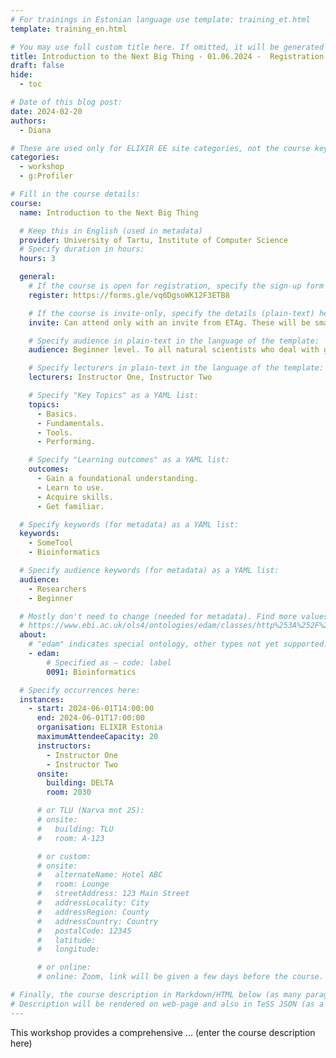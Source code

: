```yaml
---
# For trainings in Estonian language use template: training_et.html
template: training_en.html

# You may use full custom title here. If omitted, it will be generated from course name.
title: Introduction to the Next Big Thing - 01.06.2024 -  Registration OPEN
draft: false
hide:
  - toc

# Date of this blog post:
date: 2024-02-20
authors:
  - Diana

# These are used only for ELIXIR EE site categories, not the course keywords on TESS
categories:
  - workshop
  - g:Profiler

# Fill in the course details:
course:
  name: Introduction to the Next Big Thing

  # Keep this in English (used in metadata)
  provider: University of Tartu, Institute of Computer Science
  # Specify duration in hours:
  hours: 3

  general:
    # If the course is open for registration, specify the sign-up form link here (otherwise, remove it):
    register: https://forms.gle/vq6DgsoWK12F3ETB8

    # If the course is invite-only, specify the details (plain-text) here (otherwise, remove it):
    invite: Can attend only with an invite from ETAg. These will be small groups of a maximum of 7 people.

    # Specify audience in plain-text in the language of the template:
    audience: Beginner level. To all natural scientists who deal with gene lists in their work.

    # Specify lecturers in plain-text in the language of the template:
    lecturers: Instructor One, Instructor Two

    # Specify "Key Topics" as a YAML list:
    topics:
      - Basics.
      - Fundamentals.
      - Tools.
      - Performing.

    # Specify "Learning outcomes" as a YAML list:
    outcomes:
      - Gain a foundational understanding.
      - Learn to use.
      - Acquire skills.
      - Get familiar.

  # Specify keywords (for metadata) as a YAML list:
  keywords:
    - SomeTool
    - Bioinformatics

  # Specify audience keywords (for metadata) as a YAML list:
  audience:
    - Researchers
    - Beginner

  # Mostly don't need to change (needed for metadata). Find more values here:
  # https://www.ebi.ac.uk/ols4/ontologies/edam/classes/http%253A%252F%252Fedamontology.org%252Ftopic_0003?lang=en
  about:
    # "edam" indicates special ontology, other types not yet supported.
    - edam:
        # Specified as – code: label
        0091: Bioinformatics

  # Specify occurrences here:
  instances:
    - start: 2024-06-01T14:00:00
      end: 2024-06-01T17:00:00
      organisation: ELIXIR Estonia
      maximumAttendeeCapacity: 20
      instructors:
        - Instructor One
        - Instructor Two
      onsite:
        building: DELTA
        room: 2030

      # or TLU (Narva mnt 25):
      # onsite:
      #   building: TLU
      #   room: A-123

      # or custom:
      # onsite:
      #   alternateName: Hotel ABC
      #   room: Lounge
      #   streetAddress: 123 Main Street
      #   addressLocality: City
      #   addressRegion: County
      #   addressCountry: Country
      #   postalCode: 12345
      #   latitude:
      #   longitude:

      # or online:
      # online: Zoom, link will be given a few days before the course.

# Finally, the course description in Markdown/HTML below (as many paragraphs as needed).
# Description will be rendered on web-page and also in TeSS JSON (as a string of HTML).
---
```


This workshop provides a comprehensive ... (enter the course description here)

